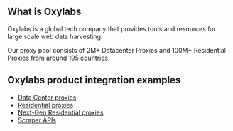 ## What is Oxylabs
Oxylabs is a global tech company that provides tools and resources for large scale web data harvesting.

Our proxy pool consists of 2M+ Datacenter Proxies and 100M+ Residential Proxies from around 195 countries.

## Oxylabs product integration examples

 - [Data Center proxies](https://github.com/oxylabs/product-integrations/tree/master/datacenter-proxies)
 - [Residential proxies](https://github.com/oxylabs/product-integrations/tree/master/residential-proxies)
 - [Next-Gen Residential proxies](https://github.com/oxylabs/product-integrations/tree/master/next-gen-residential-proxies)
 - [Scraper APIs](https://github.com/oxylabs/product-integrations/tree/master/scraper-apis)
